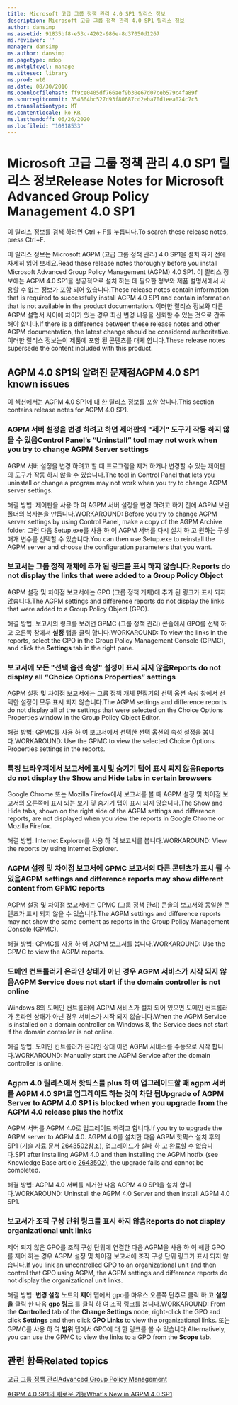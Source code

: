 ```yaml
---
title: Microsoft 고급 그룹 정책 관리 4.0 SP1 릴리스 정보
description: Microsoft 고급 그룹 정책 관리 4.0 SP1 릴리스 정보
author: dansimp
ms.assetid: 91835bf8-e53c-4202-986e-8d37050d1267
ms.reviewer: ''
manager: dansimp
ms.author: dansimp
ms.pagetype: mdop
ms.mktglfcycl: manage
ms.sitesec: library
ms.prod: w10
ms.date: 08/30/2016
ms.openlocfilehash: ff9ce0405df766aef9b30e67d07ceb579c4fa89f
ms.sourcegitcommit: 354664bc527d93f80687cd2eba70d1eea024c7c3
ms.translationtype: MT
ms.contentlocale: ko-KR
ms.lasthandoff: 06/26/2020
ms.locfileid: "10818533"
---
```

# <span data-ttu-id="6b68d-103">Microsoft 고급 그룹 정책 관리 4.0 SP1 릴리스 정보</span><span class="sxs-lookup"><span data-stu-id="6b68d-103">Release Notes for Microsoft Advanced Group Policy Management 4.0 SP1</span></span>


<span data-ttu-id="6b68d-104">이 릴리스 정보를 검색 하려면 Ctrl + F를 누릅니다.</span><span class="sxs-lookup"><span data-stu-id="6b68d-104">To search these release notes, press Ctrl+F.</span></span>

<span data-ttu-id="6b68d-105">이 릴리스 정보는 Microsoft AGPM (고급 그룹 정책 관리) 4.0 SP1을 설치 하기 전에 자세히 읽어 보세요.</span><span class="sxs-lookup"><span data-stu-id="6b68d-105">Read these release notes thoroughly before you install Microsoft Advanced Group Policy Management (AGPM) 4.0 SP1.</span></span> <span data-ttu-id="6b68d-106">이 릴리스 정보에는 AGPM 4.0 SP1을 성공적으로 설치 하는 데 필요한 정보와 제품 설명서에서 사용할 수 없는 정보가 포함 되어 있습니다.</span><span class="sxs-lookup"><span data-stu-id="6b68d-106">These release notes contain information that is required to successfully install AGPM 4.0 SP1 and contain information that is not available in the product documentation.</span></span> <span data-ttu-id="6b68d-107">이러한 릴리스 정보와 다른 AGPM 설명서 사이에 차이가 있는 경우 최신 변경 내용을 신뢰할 수 있는 것으로 간주 해야 합니다.</span><span class="sxs-lookup"><span data-stu-id="6b68d-107">If there is a difference between these release notes and other AGPM documentation, the latest change should be considered authoritative.</span></span> <span data-ttu-id="6b68d-108">이러한 릴리스 정보는이 제품에 포함 된 콘텐츠를 대체 합니다.</span><span class="sxs-lookup"><span data-stu-id="6b68d-108">These release notes supersede the content included with this product.</span></span>

## <span data-ttu-id="6b68d-109">AGPM 4.0 SP1의 알려진 문제점</span><span class="sxs-lookup"><span data-stu-id="6b68d-109">AGPM 4.0 SP1 known issues</span></span>


<span data-ttu-id="6b68d-110">이 섹션에서는 AGPM 4.0 SP1에 대 한 릴리스 정보를 포함 합니다.</span><span class="sxs-lookup"><span data-stu-id="6b68d-110">This section contains release notes for AGPM 4.0 SP1.</span></span>

### <a href="" id="control-panel-s--uninstall--tool-may-not-work-when-you-try-to-change-agpm-server-settings"></a><span data-ttu-id="6b68d-111">AGPM 서버 설정을 변경 하려고 하면 제어판의 "제거" 도구가 작동 하지 않을 수 있음</span><span class="sxs-lookup"><span data-stu-id="6b68d-111">Control Panel’s “Uninstall” tool may not work when you try to change AGPM Server settings</span></span>

<span data-ttu-id="6b68d-112">AGPM 서버 설정을 변경 하려고 할 때 프로그램을 제거 하거나 변경할 수 있는 제어판의 도구가 작동 하지 않을 수 있습니다.</span><span class="sxs-lookup"><span data-stu-id="6b68d-112">The tool in Control Panel that lets you uninstall or change a program may not work when you try to change AGPM server settings.</span></span>

<span data-ttu-id="6b68d-113">해결 방법: 제어판을 사용 하 여 AGPM 서버 설정을 변경 하려고 하기 전에 AGPM 보관 폴더의 복사본을 만듭니다.</span><span class="sxs-lookup"><span data-stu-id="6b68d-113">WORKAROUND: Before you try to change AGPM server settings by using Control Panel, make a copy of the AGPM Archive folder.</span></span> <span data-ttu-id="6b68d-114">그런 다음 Setup.exe를 사용 하 여 AGPM 서버를 다시 설치 하 고 원하는 구성 매개 변수를 선택할 수 있습니다.</span><span class="sxs-lookup"><span data-stu-id="6b68d-114">You can then use Setup.exe to reinstall the AGPM server and choose the configuration parameters that you want.</span></span>

### <span data-ttu-id="6b68d-115">보고서는 그룹 정책 개체에 추가 된 링크를 표시 하지 않습니다.</span><span class="sxs-lookup"><span data-stu-id="6b68d-115">Reports do not display the links that were added to a Group Policy Object</span></span>

<span data-ttu-id="6b68d-116">AGPM 설정 및 차이점 보고서에는 GPO (그룹 정책 개체)에 추가 된 링크가 표시 되지 않습니다.</span><span class="sxs-lookup"><span data-stu-id="6b68d-116">The AGPM settings and difference reports do not display the links that were added to a Group Policy Object (GPO).</span></span>

<span data-ttu-id="6b68d-117">해결 방법: 보고서의 링크를 보려면 GPMC (그룹 정책 관리) 콘솔에서 GPO를 선택 하 고 오른쪽 창에서 **설정** 탭을 클릭 합니다.</span><span class="sxs-lookup"><span data-stu-id="6b68d-117">WORKAROUND: To view the links in the reports, select the GPO in the Group Policy Management Console (GPMC), and click the **Settings** tab in the right pane.</span></span>

### <a href="" id="reports-do-not-display-all--choice-options-properties--settings"></a><span data-ttu-id="6b68d-118">보고서에 모든 "선택 옵션 속성" 설정이 표시 되지 않음</span><span class="sxs-lookup"><span data-stu-id="6b68d-118">Reports do not display all “Choice Options Properties” settings</span></span>

<span data-ttu-id="6b68d-119">AGPM 설정 및 차이점 보고서에는 그룹 정책 개체 편집기의 선택 옵션 속성 창에서 선택한 설정이 모두 표시 되지 않습니다.</span><span class="sxs-lookup"><span data-stu-id="6b68d-119">The AGPM settings and difference reports do not display all of the settings that were selected on the Choice Options Properties window in the Group Policy Object Editor.</span></span>

<span data-ttu-id="6b68d-120">해결 방법: GPMC를 사용 하 여 보고서에서 선택한 선택 옵션의 속성 설정을 봅니다.</span><span class="sxs-lookup"><span data-stu-id="6b68d-120">WORKAROUND: Use the GPMC to view the selected Choice Options Properties settings in the reports.</span></span>

### <span data-ttu-id="6b68d-121">특정 브라우저에서 보고서에 표시 및 숨기기 탭이 표시 되지 않음</span><span class="sxs-lookup"><span data-stu-id="6b68d-121">Reports do not display the Show and Hide tabs in certain browsers</span></span>

<span data-ttu-id="6b68d-122">Google Chrome 또는 Mozilla Firefox에서 보고서를 볼 때 AGPM 설정 및 차이점 보고서의 오른쪽에 표시 되는 보기 및 숨기기 탭이 표시 되지 않습니다.</span><span class="sxs-lookup"><span data-stu-id="6b68d-122">The Show and Hide tabs, shown on the right side of the AGPM settings and difference reports, are not displayed when you view the reports in Google Chrome or Mozilla Firefox.</span></span>

<span data-ttu-id="6b68d-123">해결 방법: Internet Explorer를 사용 하 여 보고서를 봅니다.</span><span class="sxs-lookup"><span data-stu-id="6b68d-123">WORKAROUND: View the reports by using Internet Explorer.</span></span>

### <span data-ttu-id="6b68d-124">AGPM 설정 및 차이점 보고서에 GPMC 보고서의 다른 콘텐츠가 표시 될 수 있음</span><span class="sxs-lookup"><span data-stu-id="6b68d-124">AGPM settings and difference reports may show different content from GPMC reports</span></span>

<span data-ttu-id="6b68d-125">AGPM 설정 및 차이점 보고서에는 GPMC (그룹 정책 관리) 콘솔의 보고서와 동일한 콘텐츠가 표시 되지 않을 수 있습니다.</span><span class="sxs-lookup"><span data-stu-id="6b68d-125">The AGPM settings and difference reports may not show the same content as reports in the Group Policy Management Console (GPMC).</span></span>

<span data-ttu-id="6b68d-126">해결 방법: GPMC를 사용 하 여 AGPM 보고서를 봅니다.</span><span class="sxs-lookup"><span data-stu-id="6b68d-126">WORKAROUND: Use the GPMC to view the AGPM reports.</span></span>

### <span data-ttu-id="6b68d-127">도메인 컨트롤러가 온라인 상태가 아닌 경우 AGPM 서비스가 시작 되지 않음</span><span class="sxs-lookup"><span data-stu-id="6b68d-127">AGPM Service does not start if the domain controller is not online</span></span>

<span data-ttu-id="6b68d-128">Windows 8의 도메인 컨트롤러에 AGPM 서비스가 설치 되어 있으면 도메인 컨트롤러가 온라인 상태가 아닌 경우 서비스가 시작 되지 않습니다.</span><span class="sxs-lookup"><span data-stu-id="6b68d-128">When the AGPM Service is installed on a domain controller on Windows 8, the Service does not start if the domain controller is not online.</span></span>

<span data-ttu-id="6b68d-129">해결 방법: 도메인 컨트롤러가 온라인 상태 이면 AGPM 서비스를 수동으로 시작 합니다.</span><span class="sxs-lookup"><span data-stu-id="6b68d-129">WORKAROUND: Manually start the AGPM Service after the domain controller is online.</span></span>

### <span data-ttu-id="6b68d-130">Agpm 4.0 릴리스에서 핫픽스를 plus 하 여 업그레이드할 때 agpm 서버를 AGPM 4.0 SP1로 업그레이드 하는 것이 차단 됨</span><span class="sxs-lookup"><span data-stu-id="6b68d-130">Upgrade of AGPM Server to AGPM 4.0 SP1 is blocked when you upgrade from the AGPM 4.0 release plus the hotfix</span></span>

<span data-ttu-id="6b68d-131">AGPM 서버를 AGPM 4.0로 업그레이드 하려고 합니다.</span><span class="sxs-lookup"><span data-stu-id="6b68d-131">If you try to upgrade the AGPM server to AGPM 4.0.</span></span> <span data-ttu-id="6b68d-132">AGPM 4.0를 설치한 다음 AGPM 핫픽스 설치 후의 SP1 (기술 자료 문서 [2643502](https://go.microsoft.com/fwlink/?LinkId=254474)참조), 업그레이드가 실패 하 고 완료할 수 없습니다.</span><span class="sxs-lookup"><span data-stu-id="6b68d-132">SP1 after installing AGPM 4.0 and then installing the AGPM hotfix (see Knowledge Base article [2643502](https://go.microsoft.com/fwlink/?LinkId=254474)), the upgrade fails and cannot be completed.</span></span>

<span data-ttu-id="6b68d-133">해결 방법: AGPM 4.0 서버를 제거한 다음 AGPM 4.0 SP1을 설치 합니다.</span><span class="sxs-lookup"><span data-stu-id="6b68d-133">WORKAROUND: Uninstall the AGPM 4.0 Server and then install AGPM 4.0 SP1.</span></span>

### <span data-ttu-id="6b68d-134">보고서가 조직 구성 단위 링크를 표시 하지 않음</span><span class="sxs-lookup"><span data-stu-id="6b68d-134">Reports do not display organizational unit links</span></span>

<span data-ttu-id="6b68d-135">제어 되지 않은 GPO를 조직 구성 단위에 연결한 다음 AGPM을 사용 하 여 해당 GPO를 제어 하는 경우 AGPM 설정 및 차이점 보고서에 조직 구성 단위 링크가 표시 되지 않습니다.</span><span class="sxs-lookup"><span data-stu-id="6b68d-135">If you link an uncontrolled GPO to an organizational unit and then control that GPO using AGPM, the AGPM settings and difference reports do not display the organizational unit links.</span></span>

<span data-ttu-id="6b68d-136">해결 방법: **변경 설정** 노드의 **제어** 탭에서 gpo를 마우스 오른쪽 단추로 클릭 하 고 **설정을** 클릭 한 다음 **gpo 링크** 를 클릭 하 여 조직 링크를 봅니다.</span><span class="sxs-lookup"><span data-stu-id="6b68d-136">WORKAROUND: From the **Controlled** tab of the **Change Settings** node, right-click the GPO and click **Settings** and then click **GPO Links** to view the organizational links.</span></span> <span data-ttu-id="6b68d-137">또는 GPMC를 사용 하 여 **범위** 탭에서 GPO에 대 한 링크를 볼 수 있습니다.</span><span class="sxs-lookup"><span data-stu-id="6b68d-137">Alternatively, you can use the GPMC to view the links to a GPO from the **Scope** tab.</span></span>

## <span data-ttu-id="6b68d-138">관련 항목</span><span class="sxs-lookup"><span data-stu-id="6b68d-138">Related topics</span></span>


[<span data-ttu-id="6b68d-139">고급 그룹 정책 관리</span><span class="sxs-lookup"><span data-stu-id="6b68d-139">Advanced Group Policy Management</span></span>](index.md)

[<span data-ttu-id="6b68d-140">AGPM 4.0 SP1의 새로운 기능</span><span class="sxs-lookup"><span data-stu-id="6b68d-140">What's New in AGPM 4.0 SP1</span></span>](whats-new-in-agpm-40-sp1.md)

 

 





